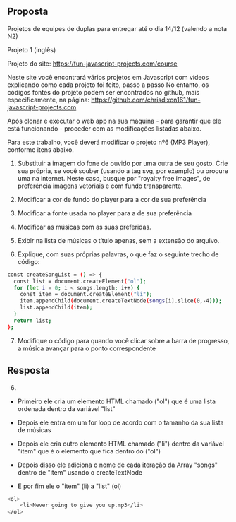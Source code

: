 ## Proposta
Projetos de equipes de duplas para entregar até o dia 14/12 (valendo a nota N2)

Projeto 1 (inglês)


Projeto do site: https://fun-javascript-projects.com/course

Neste site você encontrará vários projetos em Javascript com ví­deos explicando como cada projeto foi feito, passo a passo
No entanto, os códigos fontes do projeto podem ser encontrados no github, mais especificamente, na página: https://github.com/chrisdixon161/fun-javascript-projects.com


Após clonar e executar o web app na sua máquina - para garantir que ele está funcionando - proceder com as modificações listadas abaixo.

Para este trabalho, você deverá modificar o projeto nº6 (MP3 Player), conforme itens abaixo.

1) Substituir a imagem do fone de ouvido por uma outra de seu gosto. Crie sua própria, se você souber (usando a tag svg, por exemplo) ou procure uma na internet. Neste caso, busque por "royalty free images", de preferência imagens vetoriais e com fundo transparente.

2) Modificar a cor de fundo do player para a cor de sua preferência

3) Modificar a fonte usada no player para a de sua preferência

4) Modificar as músicas com as suas preferidas. 

5) Exibir na lista de músicas o título apenas, sem a extensão do arquivo.

6) Explique, com suas próprias palavras, o que faz o seguinte trecho de código:

``` bash
const createSongList = () => {
  const list = document.createElement("ol");
  for (let i = 0; i < songs.length; i++) {
    const item = document.createElement("li");
    item.appendChild(document.createTextNode(songs[i].slice(0,-4)));
    list.appendChild(item);
  }
  return list;
};
```

7) Modifique o código para quando você clicar sobre a barra de progresso, a música avançar para o ponto correspondente

## Resposta
6) 
- Primeiro ele cria um elemento HTML chamado ("ol") que é uma lista ordenada dentro da variável "list"

- Depois ele entra em um for loop de acordo com o tamanho da sua lista de músicas

- Depois ele cria outro elemento HTML chamado ("li") dentro da variável "item" que é o elemento que fica dentro do ("ol")

- Depois disso ele adiciona o nome de cada iteração da Array "songs" dentro de "item" usando o createTextNode

- E por fim ele o "item" (li) a "list" (ol)

``` bash
<ol>
    <li>Never going to give you up.mp3</li>
</ol>
``` 
